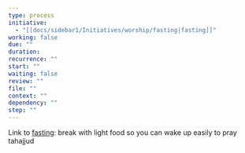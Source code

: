 ```yaml
---
type: process
initiative:
  - "[[docs/sidebar1/Initiatives/worship/fasting|fasting]]"
working: false
due: ""
duration: 
recurrence: ""
start: ""
waiting: false
review: ""
file: ""
context: ""
dependency: ""
step: ""
---
```


Link to [fasting](docs/sidebar1/Initiatives/worship/fasting.md): break with light food so you can wake up easily to pray tahajjud
